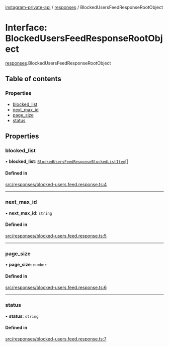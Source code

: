 [instagram-private-api](../../README.md) / [responses](../../modules/responses.md) / BlockedUsersFeedResponseRootObject

# Interface: BlockedUsersFeedResponseRootObject

[responses](../../modules/responses.md).BlockedUsersFeedResponseRootObject

## Table of contents

### Properties

- [blocked\_list](BlockedUsersFeedResponseRootObject.md#blocked_list)
- [next\_max\_id](BlockedUsersFeedResponseRootObject.md#next_max_id)
- [page\_size](BlockedUsersFeedResponseRootObject.md#page_size)
- [status](BlockedUsersFeedResponseRootObject.md#status)

## Properties

### blocked\_list

• **blocked\_list**: [`BlockedUsersFeedResponseBlockedListItem`](../../classes/responses/BlockedUsersFeedResponseBlockedListItem.md)[]

#### Defined in

[src/responses/blocked-users.feed.response.ts:4](https://github.com/Nerixyz/instagram-private-api/blob/4971f34/src/responses/blocked-users.feed.response.ts#L4)

___

### next\_max\_id

• **next\_max\_id**: `string`

#### Defined in

[src/responses/blocked-users.feed.response.ts:5](https://github.com/Nerixyz/instagram-private-api/blob/4971f34/src/responses/blocked-users.feed.response.ts#L5)

___

### page\_size

• **page\_size**: `number`

#### Defined in

[src/responses/blocked-users.feed.response.ts:6](https://github.com/Nerixyz/instagram-private-api/blob/4971f34/src/responses/blocked-users.feed.response.ts#L6)

___

### status

• **status**: `string`

#### Defined in

[src/responses/blocked-users.feed.response.ts:7](https://github.com/Nerixyz/instagram-private-api/blob/4971f34/src/responses/blocked-users.feed.response.ts#L7)
